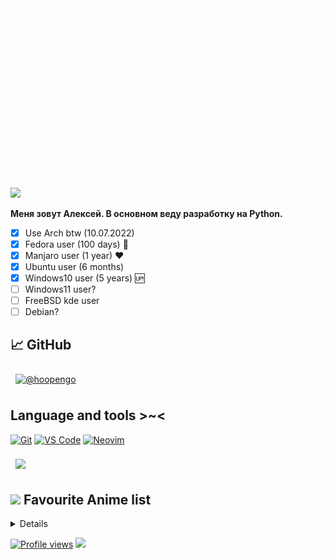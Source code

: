 <img src="/hi, im hoopengo.gif" style="background-repeat: no-repeat;" />
<a href="https://t.me/hoopengo"><img src="https://img.shields.io/badge/%20-tg-0088cc?logo=telegram" /></a>

**Меня зовут Алексей. В основном веду разработку на Python.**

 - [x] Use Arch btw (10.07.2022) 
 - [x] Fedora user (100 days) 💖
 - [x] Manjaro user (1 year) ❤️
 - [x] Ubuntu user (6 months)
 - [x] Windows10 user (5 years) 🆙
 - [ ] Windows11 user?
 - [ ] FreeBSD kde user
 - [ ] Debian?

## 📈 GitHub
<!-- GitHub Stats -->
<a href="https://github.com/hoopengo">
  <img align="center" style="margin:0.5rem" src="https://github-readme-stats.vercel.app/api?username=hoopengo&show_icons=true&count_private=true&hide_border=true&title_color=ffffff&text_color=ffffff&icon_color=ffffff&bg_color=1F1F1F" alt="@hoopengo" />
</a>

## Language and tools >~<
[![Git](https://img.shields.io/badge/-Git-%23F05032?style=flat-square&logo=git&logoColor=%23ffffff)](https://git-scm.com)
[![VS Code](https://img.shields.io/badge/-VSCode-%23007ACC?style=flat-square&logo=visual-studio-code)](https://code.visualstudio.com/)
[![Neovim](https://img.shields.io/badge/-Neovim-darkgreen?style=flat-square&logo=neovim)](https://neovim.io/)

<a href="https://github.com/hoopengo">
  <img align="center" style="margin:0.5rem" src="https://github-readme-stats.vercel.app/api/top-langs/?username=hoopengo&hide=html,css,batchfile,shell,dockerfile&hide_border=true&title_color=ffffff&text_color=ffffff&icon_color=ffffff&bg_color=1F1F1F" />
</a>

<!-- ##  🎶 **Currently Playing** -->
<!-- [![Spotify](http://195.133.52.237/api/spotify/black)](https://open.spotify.com/user/3147wdktvd6usacgzwkklr67fu6e) -->

## <img src="https://i.redd.it/nwu0335ccoz41.png" width="25px"> **Favourite Anime list**
<details>

<!-- ![:hoopengo](https://count.getloli.com/get/@:hoopengo?theme=gelbooru-h) -->

<!-- anilist_start-->
 • <a href="https://anilist.co/anime/101922">Kimetsu-no-Yaiba<a><br>
 • <a href="https://anilist.co/anime/105333">Dr. STONE<a><br>
 • <a href="https://anilist.co/anime/21087">One Punch Man<a><br>
 • <a href="https://anilist.co/anime/97668">One Punch Man 2<a>
<!-- anilist_end-->
</details>
 
[![Profile views](https://gpvc.arturio.dev/hoopengo)](https://github.com/hoopengo)
<a href="www.mongodb.com"><img src="https://img.shields.io/badge/db-mongo-informational?style=flat&logo=mongodb&logoColor=white&color=00000" /></a>

